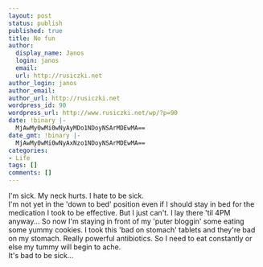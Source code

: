 ```yaml
---
layout: post
status: publish
published: true
title: No fun
author:
  display_name: Janos
  login: janos
  email: 
  url: http://rusiczki.net
author_login: janos
author_email: 
author_url: http://rusiczki.net
wordpress_id: 90
wordpress_url: http://www.rusiczki.net/wp/?p=90
date: !binary |-
  MjAwMy0wMi0wNyAyMDo1NDoyNSArMDEwMA==
date_gmt: !binary |-
  MjAwMy0wMi0wNyAxNzo1NDoyNSArMDEwMA==
categories:
- Life
tags: []
comments: []
---
```

<p>I'm sick. My neck hurts. I hate to be sick.<br />
I'm not yet in the 'down to bed' position even if I should stay in bed for the medication I took to be effective. But I just can't. I lay there 'til 4PM anyway... So now I'm staying in front of my 'puter bloggin' some eating some yummy cookies. I took this 'bad on stomach' tablets and they're bad on my stomach. Really powerful antibiotics. So I need to eat constantly or else my tummy will begin to ache.<br />
It's bad to be sick...</p>
